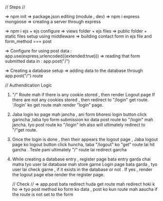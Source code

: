 // Steps //

=> npm init
=> package.json editing (module , dev)
=> npm i express mongoose
=> creating a server through express

=> npm i ejs + ejs configure
=> views folder + ejs files
=> public folder + static files setup using middleware
=> building contact form in ejs file and form_method === post

=> Configure for using post data : app.use(express,urlencoded({extended:true}))
=> reading that form submitted data in : app.post("/")

=> Creating a database setup
=> adding data to the database through app.post("/") route




// Authendication Logic 

1) "/" Route mah if there is any cookie stored , then render Logout page 
   If there are not any cookies stored , then redirect to "/login" get route.
   '/login' ko get route mah render "login" page.

2) Jaba login ko page mah jancha , ani form bhoresi login button click garincha 
   ,taba tyo form submission ko data post route ko "/login" mah jancha.
   tyo post route ko "/login" leh also will ultimately redirect to "/"get route.

3) Once the login is done , then their appears the logout page ,
   Jaba logout page ko logout button click huncha, taba "/logout" ko "get" route lai hit garcha .
   Tesle pani ultimately "/" route lai redirect garcha  


4) While creating a database entry , register page bata entry garda chai matra tyo user lai database mah store garne
   Login page bata garda , tyo user lai check garne , if it exists in the database or not .
   If yes , render the logout page else render the register page.




   // Check //
   => app.post bata redirect huda get route mah redirect hoki k ho
   => tyo post method ko form ko data , post ko kun route mah aaucha if the route is not set to the form